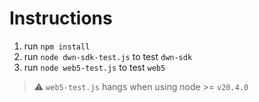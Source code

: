 # Instructions
1. run `npm install`
2. run `node dwn-sdk-test.js` to test `dwn-sdk`
3. run `node web5-test.js` to test `web5`

> ⚠️ `web5-test.js` hangs when using node >= `v20.4.0` 